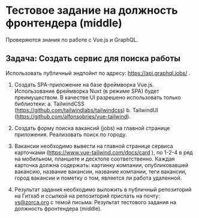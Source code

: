 # Тестовое задание на должность фронтендера (middle)

Проверяются знания по работе с Vue.js и GraphQL.

## Задача: Создать сервис для поиска работы

Использовать публичный эндпойнт по адресу: https://api.graphql.jobs/ .

1. Создать SPA-приложение на базе фреймворка Vue.js.
   Использование фреймворка Nuxt (в режиме SPA)
   будет преимуществом. В качестве UI разрешено
   использовать только библиотеки:
   a. TailwindCSS
   (https://github.com/tailwindlabs/tailwindcss)
   b. TailwindUI
   (https://github.com/alfonsobries/vue-tailwind).
2. Создать форму поиска вакансий (jobs) на главной
   странице приложения. Реализовать поиск по городу.
3. Вакансии необходимо вывести на главной странице
   сервиса карточками
   (https://www.vue-tailwind.com/docs/card ), по 1-2-4 в
   ряд на мобильном, планшете и десктопе
   соответственно. Каждая карточка должна содержать:
   картинку компании, опубликовавшей вакансию,
   название вакансии, название компании, теги
   вакансии, город вакансии и пометку о том, является
   ли работа удаленной.

4. Результат задания необходимо выложить в
   публичный репозиторий на Гитхаб и ссылкой на
   репозиторий прислать на почту: vs@zorca.org с темой
   письма: Результат тестового задания на должность
   фронтендера (middle).
